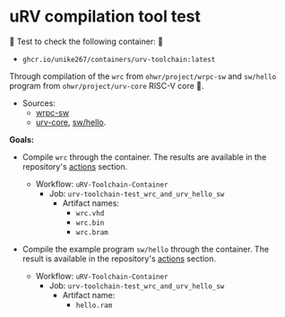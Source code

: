 # uRV compilation tool test

🚚 Test to check the following container: 🚚

- `ghcr.io/unike267/containers/urv-toolchain:latest` 

Through compilation of the `wrc` from `ohwr/project/wrpc-sw` and `sw/hello` program from `ohwr/project/urv-core` RISC-V core 🚀. 

- Sources: 
  - [wrpc-sw](https://gitlab.com/ohwr/project/wrpc-sw)
  - [urv-core](https://gitlab.com/ohwr/project/urv-core), [sw/hello](https://gitlab.com/ohwr/project/urv-core/-/tree/master/sw/hello).

**Goals:**

- Compile `wrc` through the container. The results are available in the repository's [actions](https://github.com/Unike267/Containers/actions) section.
    - Workflow: `uRV-Toolchain-Container` 
      - Job: `urv-toolchain-test_wrc_and_urv_hello_sw`
        - Artifact names:
          - `wrc.vhd` 
          - `wrc.bin` 
          - `wrc.bram` 

- Compile the example program `sw/hello` through the container. The result is available in the repository's [actions](https://github.com/Unike267/Containers/actions) section.
    - Workflow: `uRV-Toolchain-Container` 
      - Job: `urv-toolchain-test_wrc_and_urv_hello_sw`
        - Artifact name:
          - `hello.ram` 

